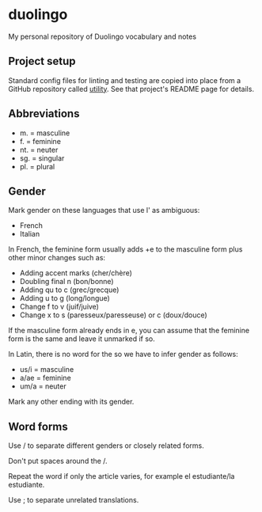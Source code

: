 # duolingo

My personal repository of Duolingo vocabulary and notes

## Project setup

Standard config files for linting and testing are copied into place from a GitHub repository called
[utility](https://github.com/douglasgreen/utility). See that project's README page for details.

## Abbreviations

-   m. = masculine
-   f. = feminine
-   nt. = neuter
-   sg. = singular
-   pl. = plural

## Gender

Mark gender on these languages that use l' as ambiguous:

-   French
-   Italian

In French, the feminine form usually adds +e to the masculine form plus other
minor changes such as:

-   Adding accent marks (cher/chère)
-   Doubling final n (bon/bonne)
-   Adding qu to c (grec/grecque)
-   Adding u to g (long/longue)
-   Change f to v (juif/juive)
-   Change x to s (paresseux/paresseuse) or c (doux/douce)

If the masculine form already ends in e, you can assume that the feminine form
is the same and leave it unmarked if so.

In Latin, there is no word for the so we have to infer gender as follows:

-   us/i = masculine
-   a/ae = feminine
-   um/a = neuter

Mark any other ending with its gender.

## Word forms

Use / to separate different genders or closely related forms.

Don't put spaces around the /.

Repeat the word if only the article varies, for example el estudiante/la
estudiante.

Use ; to separate unrelated translations.
